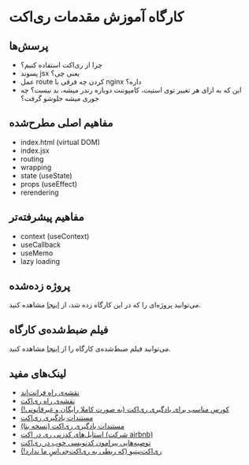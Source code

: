 # کارگاه آموزش مقدمات ری‌اکت

## پرسش‌ها
- چرا از ری‌اکت استفاده کنیم؟
- پسوند jsx یعنی چی؟
- عمل route کردن چه فرقی با nginx داره؟
- این که به ازای هر تغییر توی استیت، کامپوننت دوباره رندر میشه، بد نیست؟ چه جوری میشه جلوشو گرفت؟

## مفاهیم اصلی مطرح‌شده
- index.html (virtual DOM)
- index.jsx  
- routing
- wrapping
- state (useState)
- props (useEffect)
- rerendering

## مفاهیم پیشرفته‌تر
- context (useContext)
- useCallback
- useMemo
- lazy loading

## پروژه زده‌شده

می‌توانید پروژه‌ای را که در این کارگاه زده شد، از [اینجا](https://github.com/mbehnasr/react-workshop-web-1400-sharif) مشاهده کنید.


## فیلم ضبط‌شده‌ی کارگاه
می‌توانید فیلم ضبط‌شده‌ی کارگاه را از [اینجا](https://aparat.com/v/CWXkp) مشاهده کنید.


## لینک‌های مفید
- [نقشه‌ی راه فرانت‌اند](https://roadmap.sh/frontend)
- [نقشه‌ی راه ری‌اکت](https://roadmap.sh/react)
- [کورس مناسب برای یادگیری ری‌اکت (به صورت کاملا رایگان و غیرقانونی!)](https://download.ir/mastering-react/)
- [مستندات یادگیری ری‌اکت](https://create-react-app.dev/docs/folder-structure)
- [مستندات یادگیری ری‌اکت (نسخه بتا)](https://beta.reactjs.org/learn)
- [استایل‌های کدزنی ری‌ در اکت (شرکت airbnb)](https://github.com/airbnb/javascript/tree/master/react)
- [توصیه‌هایی پیرامون کدنویسی خوب در ری‌اکت](https://medium.com/swlh/how-to-write-great-react-c4f23f2f3f4f)
- [ری‌اکت‌نیتیو (که ربطی به ری‌اکت‌جی‌اسِ ما ندارد!)](https://reactnative.dev/)
